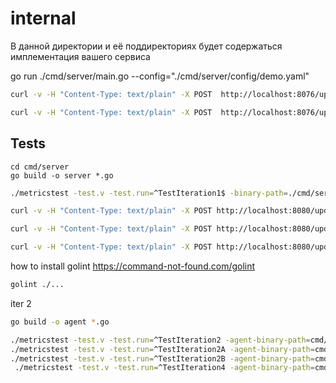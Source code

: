 # internal

В данной директории и её поддиректориях будет содержаться имплементация вашего сервиса

go run ./cmd/server/main.go  --config="./cmd/server/config/demo.yaml"

```bash
curl -v -H "Content-Type: text/plain" -X POST  http://localhost:8076/update/gauge/param1/2
```

```bash
curl -v -H "Content-Type: text/plain" -X POST  http://localhost:8076/update/gauge1/param1/2
```

## Tests
```
cd cmd/server
go build -o server *.go
```

```bash
./metricstest -test.v -test.run=^TestIteration1$ -binary-path=./cmd/server/server
```


```bash
curl -v -H "Content-Type: text/plain" -X POST http://localhost:8080/update/counter/testCounter1/10
```


```bash
curl -v -H "Content-Type: text/plain" -X POST http://localhost:8080/update/gauge/testGauge/111
```

```bash
curl -v -H "Content-Type: text/plain" -X POST http://localhost:8080/update/gauge/Lookups/20.4
```


how to install golint
https://command-not-found.com/golint

```bash
golint ./...
```

iter 2
```bash
go build -o agent *.go
```

```bash
./metricstest -test.v -test.run=^TestIteration2 -agent-binary-path=cmd/agent/agent -binary-path=./cmd/server/server
./metricstest -test.v -test.run=^TestIteration2A -agent-binary-path=cmd/agent/agent -binary-path=./cmd/server/server -source-path=.
./metricstest -test.v -test.run=^TestIteration2B -agent-binary-path=cmd/agent/agent -binary-path=./cmd/server/server -source-path=.
 ./metricstest -test.v -test.run=^TestIteration4 -agent-binary-path=cmd/agent/agent -binary-path=./cmd/server/server -source-path=. --server-port 8084
```

